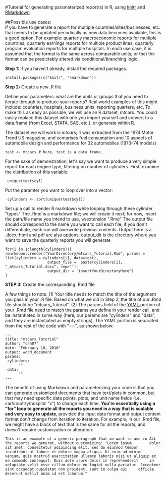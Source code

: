 #Tutorial for generating parameterized report(s) in R, using [knitr](https://cran.r-project.org/web/packages/knitr/index.html) and [RMarkdown](http://rmarkdown.rstudio.com/) 

##Possible use cases:  
If you have to generate a report for multiple countries/sites/businesses, etc. that needs to be updated periodically as new data becomes available, this is a good option. For example: quarterly macroeconomic reports for multiple countries; quarterly earnings reports for multiple product lines; quarterly program evaluation reports for multiple hospitals. In each use case, it  is assumed that the format is the same across comparable units, or that the format can be predictably altered via conditional/branching logic. 

**Step 1:** If you haven't already, install the required packages.

    install.packages(c("knitr", "rmarkdown"))

**Step 2:** Create a new .R file

Define your parameters: what are the units or groups that you need to iterate through to produce your reports? Real world examples of this might include: countries, hospitals, business units, reporting quarters, etc. To make this as easy as possible, we will use an R dataset, mtcars. You could easily replace this dataset with one you import yourself and convert to a data.frame (from Excel, STATA, SAS, etc.), or generate within R.

The dataset we will work is *mtcars*; it was extracted from the 1974 Motor Trend US magazine, and comprises fuel consumption 
and 10 aspects of automobile design and performance for 32 automobiles (1973–74 models)
    
    test <- mtcars # here, test is a data frame. 
    
For the sake of demonstration, let's say we want to produce a very simple report for each engine type, filtering on number of cylinders. First, examine the distribution of this variable:

     unique(test$cyl) 

Put the paramter you want to loop over into a vector:

     cylinders <- sort(unique(test$cyl))
    
Set up a call to render R markdown while looping through these cylinder "types"
The .Rmd is a markdown file; we will create it next; for now, insert the path/file name you intend to use,
w/extension ".Rmd" The output file should correspond to the name you want to call each file; if you don't differentiate, 
each run will overwrite previous contents. Output here is a .docx; html and pdf are also options. 
output_dir is the directory where you want to save the quarterly reports you will generate
    
    for(i in 1:length(cylinders)){
    rmarkdown::render("YourDirectory/mtcars_Tutorial.Rmd", params = list(cylinders = cylinders[i], data=test),
                       output_file =  paste(cylinders[i], "_mtcars_Tutorial.docx", sep=''), 
                       output_dir = 'insertYourDirectoryHere')
    }

**STEP 3:** Create the corresponding .Rmd file

A few things to note: (1) Your title needs to match the title of the argument you pass in your .R file. Based 
on what we did in Step 2, the title of our .Rmd file should be "mtcars_Tutorial". (2) The params field of the <a href = "https://en.wikipedia.org/wiki/YAML" > YAML </a> portion of your .Rmd file need to match the params you define in your render 
call, and be instantiated in some way (here, our params are "cylinders" and "data", and they are instantiated as empty strings). The YAML portion is separated from the rest of the code with "---", as shown below:

    ---
    title: "mtcars_Tutorial"
    author: "crh07"
    date: "February 18, 2016"
    output: word_document
    params:
     cylinders: 
          ""
     data:
          ""
    ---

The benefit of using Markdown and parameterizing your code is that you can generate customized documents that have text/plots in common, but that may need specific data points, plots, and unit name fields (i.e. car/country/hospital "x") to change each time. **You're essentially using a "for" loop to generate all the reports you need in a way that is scalable and very easy to update**, provided the input data format and output content format don't change from iteration to iteration. For example, in our .Rmd file, we might have a block of text that is the same for all the reports, and doesn't require customization or alteration:

    This is an example of a generic paragraph that we want to use in ALL the reports we generat, without customizing: "Lorem ipsum        dolor sit amet, consectetur adipiscing elit, sed do eiusmod tempor incididunt ut labore et dolore magna aliqua. Ut enim ad minim      veniam, quis nostrud exercitation ullamco laboris nisi ut aliquip ex ea commodo consequat. Duis aute irure dolor in reprehenderit     in voluptate velit esse cillum dolore eu fugiat nulla pariatur. Excepteur sint occaecat cupidatat non proident, sunt in culpa qui     officia deserunt mollit anim id est laborum."
    








